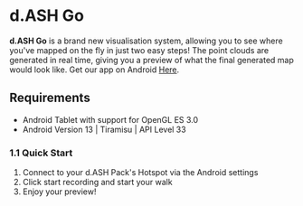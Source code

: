 # d.ASH Go

**d.ASH Go** is a brand new visualisation system, allowing you to see where you've mapped on the fly in just two easy steps! The point clouds are generated in real time, giving you a preview of what the final generated map would look like. Get our app on Android [Here](https://play.google.com/store/apps/details?id=ai.dconstruct.dashpack).

## Requirements

- Android Tablet with support for OpenGL ES 3.0
- Android Version 13 | Tiramisu | API Level 33

### 1.1 Quick Start

1. Connect to your d.ASH Pack's Hotspot via the Android settings
2. Click start recording and start your walk
3. Enjoy your preview!

